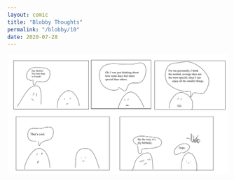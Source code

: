 ```yaml
---
layout: comic
title: "Blobby Thoughts"
permalink: "/blobby/10"
date: 2020-07-28
---
```

<img src="/comicsimages/07-28-20-Blobby-Thoughts.svg"/>